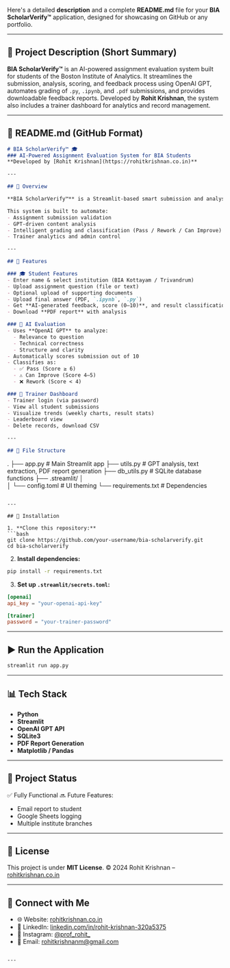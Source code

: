 Here's a detailed **description** and a complete **README.md** file for your **BIA ScholarVerify™** application, designed for showcasing on GitHub or any portfolio.

---

## 🧾 Project Description (Short Summary)

**BIA ScholarVerify™** is an AI-powered assignment evaluation system built for students of the Boston Institute of Analytics. It streamlines the submission, analysis, scoring, and feedback process using OpenAI GPT, automates grading of `.py`, `.ipynb`, and `.pdf` submissions, and provides downloadable feedback reports. Developed by **Rohit Krishnan**, the system also includes a trainer dashboard for analytics and record management.

---

## 📘 README.md (GitHub Format)

```markdown
# BIA ScholarVerify™ 🎓
### AI-Powered Assignment Evaluation System for BIA Students  
**Developed by [Rohit Krishnan](https://rohitkrishnan.co.in)**

---

## 📌 Overview

**BIA ScholarVerify™** is a Streamlit-based smart submission and analysis app designed for the **Boston Institute of Analytics (BIA)**. It allows students to upload assignments, receive instant feedback powered by **OpenAI GPT**, and download a personalized report.

This system is built to automate:
- Assignment submission validation
- GPT-driven content analysis
- Intelligent grading and classification (Pass / Rework / Can Improve)
- Trainer analytics and admin control

---

## 🚀 Features

### 🎓 Student Features
- Enter name & select institution (BIA Kottayam / Trivandrum)
- Upload assignment question (file or text)
- Optional upload of supporting documents
- Upload final answer (PDF, `.ipynb`, `.py`)
- Get **AI-generated feedback, score (0–10)**, and result classification
- Download **PDF report** with analysis

### 🧠 AI Evaluation
- Uses **OpenAI GPT** to analyze:
  - Relevance to question
  - Technical correctness
  - Structure and clarity
- Automatically scores submission out of 10
- Classifies as:
  - ✅ Pass (Score ≥ 6)
  - ⚠️ Can Improve (Score 4–5)
  - ❌ Rework (Score < 4)

### 🔐 Trainer Dashboard
- Trainer login (via password)
- View all student submissions
- Visualize trends (weekly charts, result stats)
- Leaderboard view
- Delete records, download CSV

---

## 📂 File Structure

```

.
├── app.py              # Main Streamlit app
├── utils.py            # GPT analysis, text extraction, PDF report generation
├── db\_utils.py         # SQLite database functions
├── .streamlit/
│  
│   └── config.toml     # UI theming
└── requirements.txt    # Dependencies

````

---

## 🔧 Installation

1. **Clone this repository:**
```bash
git clone https://github.com/your-username/bia-scholarverify.git
cd bia-scholarverify
````

2. **Install dependencies:**

```bash
pip install -r requirements.txt
```

3. **Set up `.streamlit/secrets.toml`:**

```toml
[openai]
api_key = "your-openai-api-key"

[trainer]
password = "your-trainer-password"
```

---

## ▶️ Run the Application

```bash
streamlit run app.py
```

---

## 📊 Tech Stack

* **Python**
* **Streamlit**
* **OpenAI GPT API**
* **SQLite3**
* **PDF Report Generation**
* **Matplotlib / Pandas**

---

## 📌 Project Status

✅ Fully Functional
🔜 Future Features:

* Email report to student
* Google Sheets logging
* Multiple institute branches

---

## 📄 License

This project is under **MIT License**.
© 2024 Rohit Krishnan – [rohitkrishnan.co.in](https://rohitkrishnan.co.in)

---

## 🔗 Connect with Me

* 🌐 Website: [rohitkrishnan.co.in](https://rohitkrishnan.co.in)
* 💼 LinkedIn: [linkedin.com/in/rohit-krishnan-320a5375](https://www.linkedin.com/in/rohit-krishnan-320a5375)
* 📸 Instagram: [@prof\_rohit\_](https://instagram.com/prof_rohit_)
* 📧 Email: [rohitkrishnanm@gmail.com](mailto:rohitkrishnanm@gmail.com)

```

---


